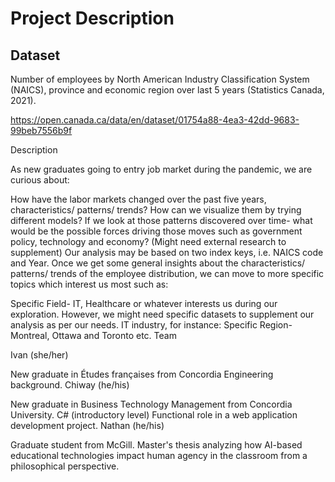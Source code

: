 # Project Description
## Dataset

Number of employees by North American Industry Classification System (NAICS), province and economic region over last 5 years (Statistics Canada, 2021).

https://open.canada.ca/data/en/dataset/01754a88-4ea3-42dd-9683-99beb7556b9f

Description

As new graduates going to entry job market during the pandemic, we are curious about:

How have the labor markets changed over the past five years, characteristics/ patterns/ trends? How can we visualize them by trying different models?
If we look at those patterns discovered over time- what would be the possible forces driving those moves such as government policy, technology and economy? (Might need external research to supplement)
Our analysis may be based on two index keys, i.e. NAICS code and Year. Once we get some general insights about the characteristics/ patterns/ trends of the employee distribution, we can move to more specific topics which interest us most such as:

Specific Field- IT, Healthcare or whatever interests us during our exploration. However, we might need specific datasets to supplement our analysis as per our needs. IT industry, for instance:
Specific Region- Montreal, Ottawa and Toronto etc.
Team

Ivan (she/her)

New graduate in Études françaises from Concordia
Engineering background.
Chiway (he/his)

New graduate in Business Technology Management from Concordia University.
C# (introductory level)
Functional role in a web application development project.
Nathan (he/his)

Graduate student from McGill.
Master's thesis analyzing how AI-based educational technologies impact human agency in the classroom from a philosophical perspective.
